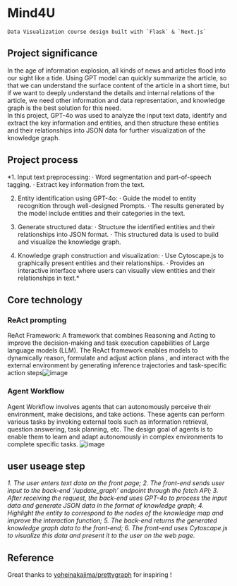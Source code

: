 # Mind4U 
    Data Visualization course design built with `Flask` & `Next.js`

## Project significance

  In the age of information explosion, all kinds of news and articles flood into our sight like a tide. Using GPT model can quickly summarize the article, so that we can understand the surface content of the article in a short time, but if we want to deeply understand the details and internal relations of the article, we need other information and data representation, and knowledge graph is the best solution for this need.  
  In this project, GPT-4o was used to analyze the input text data, identify and extract the key information and entities, and then structure these entities and their relationships into JSON data for further visualization of the knowledge graph.

## Project process

  *1. Input text preprocessing:
   · Word segmentation and part-of-speech tagging.
   · Extract key information from the text.

  2. Entity identification using GPT-4o:
   · Guide the model to entity recognition through well-designed Prompts.
   · The results generated by the model include entities and their categories in the text.

  3. Generate structured data:
   · Structure the identified entities and their relationships into JSON format.
   · This structured data is used to build and visualize the knowledge graph.

  4. Knowledge graph construction and visualization:
   · Use Cytoscape.js to graphically present entities and their relationships.
   · Provides an interactive interface where users can visually view entities and their relationships in text.*

## Core technology

### ReAct prompting

   ReAct Framework: A framework that combines Reasoning and Acting to improve the decision-making and task execution capabilities of Large language models (LLM). The ReAct framework enables models to dynamically reason, formulate and adjust action plans , and interact with the external environment by generating inference trajectories and task-specific action steps![image](https://github.com/Nagi-ovo/Mind4U/assets/156211821/890f8b16-a879-489e-abae-3622c52dfb39)

### Agent Workflow

   Agent Workflow involves agents that can autonomously perceive their environment, make decisions, and take actions. These agents can perform various tasks by invoking external tools such as information retrieval, question answering, task planning, etc. The design goal of agents is to enable them to learn and adapt autonomously in complex environments to complete specific tasks. ![image](https://github.com/Nagi-ovo/Mind4U/assets/156211821/bb8bb77f-93f6-4277-8c34-ef6434bcd276)

## user useage step

 *1. The user enters text data on the front page;
  2. The front-end sends user input to the back-end '/update_graph' endpoint through the fetch API;
  3. After receiving the request, the back-end uses GPT-4o to process the input data and generate JSON data in the format of knowledge graph;
  4. Highlight the entity to correspond to the nodes of the knowledge map and improve the interaction function;
  5. The back-end returns the generated knowledge graph data to the front-end;
  6. The front-end uses Cytoscape.js to visualize this data and present it to the user on the web page.*

## Reference

Great thanks to [yoheinakajima/prettygraph](https://github.com/yoheinakajima/prettygraph) for inspiring !
